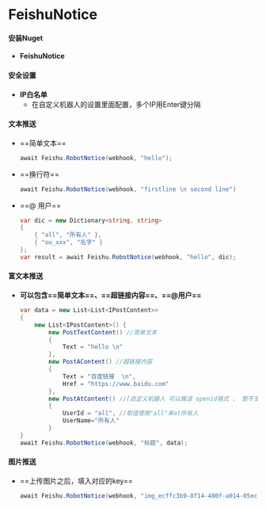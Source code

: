 <!--
 * @Author: 15868707168@163.com 15868707168@163.com
 * @Date: 2023-05-04 09:22:22
 * @LastEditors: 15868707168@163.com 15868707168@163.com
 * @LastEditTime: 2023-05-04 14:48:53
 * @FilePath: \undefinedd:\FeishuNotice\README.md
 * @Description: 这是默认设置,请设置`customMade`, 打开koroFileHeader查看配置 进行设置: https://github.com/OBKoro1/koro1FileHeader/wiki/%E9%85%8D%E7%BD%AE
-->
# FeishuNotice

#### 安装Nuget
+ **FeishuNotice**

#### 安全设置
+ **IP白名单**
  + 在自定义机器人的设置里面配置，多个IP用Enter键分隔


#### 文本推送
+ ==简单文本==
    ``` C#
    await Feishu.RobotNotice(webhook, "hello");
    ```
+ ==换行符== 
    ``` C#
    await Feishu.RobotNotice(webhook, "firstline \n second line")
    ```
+ ==@ 用户== 
    ``` C#
    var dic = new Dictionary<string, string>
    {
        { "all", "所有人" },
        { "ou_xxx", "名字" }
    };
    var result = await Feishu.RobotNotice(webhook, "hello", dic);
    ```
#### 富文本推送
+ **可以包含==简单文本==、==超链接内容==、==@用户==** 
    ``` C#
    var data = new List<List<IPostContent>>
    {
        new List<IPostContent>() {
            new PostTextContent() //简单文本
            {
                Text = "hello \n"
            },
            new PostAContent() //超链接内容
            {
                Text = "百度链接  \n",
                Href = "https://www.baidu.com"
            },
            new PostAtContent() //[自定义机器人 可以推送 openid格式 ， 暂不支持 email,user_id https://open.feishu.cn/document/ukTMukTMukTM/ucTM5YjL3ETO24yNxkjN#f62e72d5]
            {
                UserId = "all", //取值使用"all"来at所有人
                UserName="所有人"
            }
    }
    await Feishu.RobotNotice(webhook, "标题", data);
    ```

#### 图片推送
+ ==上传图片之后，填入对应的key==
    ``` C#
    await Feishu.RobotNotice(webhook, "img_ecffc3b9-8f14-400f-a014-05eca1a4310g");
    ```